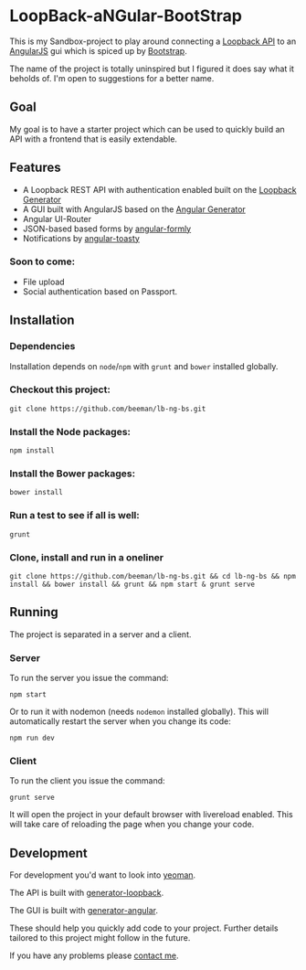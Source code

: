 # LoopBack-aNGular-BootStrap

This is my Sandbox-project to play around connecting a
[Loopback API](http://loopback.io) to an [AngularJS](https://angularjs.org/)
gui which is spiced up by [Bootstrap](http://getbootstrap.com/).

The name of the project is totally uninspired but I figured it does say what
it beholds of. I'm open to suggestions for a better name.

## Goal

My goal is to have a starter project which can be used to quickly build an API
with a frontend that is easily extendable.

## Features

- A Loopback REST API with authentication enabled built on the [Loopback Generator](https://www.npmjs.org/package/generator-loopback)
- A GUI built with AngularJS based on the [Angular Generator](https://github.com/yeoman/generator-angular)
- Angular UI-Router
- JSON-based based forms by [angular-formly](https://github.com/nimbly/angular-formly)
- Notifications by [angular-toasty](https://github.com/Salakar/angular-toasty)

### Soon to come:

- File upload
- Social authentication based on Passport.

## Installation

### Dependencies

Installation depends on `node`/`npm` with `grunt` and `bower` installed globally.

### Checkout this project:

    git clone https://github.com/beeman/lb-ng-bs.git

### Install the Node packages:

    npm install

### Install the Bower packages:

    bower install

### Run a test to see if all is well:

    grunt

### Clone, install and run in a oneliner

    git clone https://github.com/beeman/lb-ng-bs.git && cd lb-ng-bs && npm install && bower install && grunt && npm start & grunt serve

## Running

The project is separated in a server and a client.


### Server

To run the server you issue the command:

    npm start

Or to run it with nodemon (needs `nodemon` installed globally). This will
automatically restart the server when you change its code:

    npm run dev

### Client

To run the client you issue the command:

    grunt serve

It will open the project in your default browser with livereload enabled.
This will take care of reloading the page when you change your code.


## Development

For development you'd want to look into [yeoman](http://yeoman.io).

The API is built with [generator-loopback](https://www.npmjs.org/package/generator-loopback).

The GUI is built with [generator-angular](https://www.npmjs.org/package/generator-angular).

These should help you quickly add code to your project. Further details tailored to this project might follow in the future.

If you have any problems please [contact me](https://github.com/beeman/lb-ng-bs/issues).
